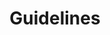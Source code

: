 ---
eleventyExcludeFromCollections: true
eleventyNavigation:
  parent: Pages
  key: Guidelines
  order: 3
title: Guidelines
---